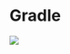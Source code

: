 # Gradle
[![](https://jitpack.io/v/zj565061763/objects-holder.svg)](https://jitpack.io/#zj565061763/objects-holder)
